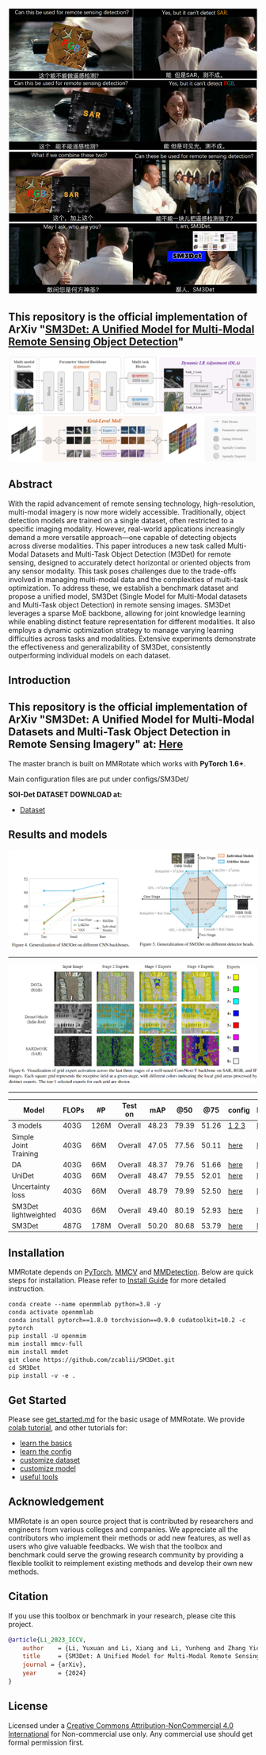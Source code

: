 ![meme](docs/meme.png)

## This repository is the official implementation of ArXiv "[SM3Det: A Unified Model for Multi-Modal Remote Sensing Object Detection](http://arxiv.org/abs/2412.20665 )"

![net_arch](docs/SM3Det.png)

## Abstract

With the rapid advancement of remote sensing technology, high-resolution, multi-modal imagery is now more widely accessible. Traditionally, object detection models are trained on a single dataset, often restricted to a specific imaging modality. However, real-world applications increasingly demand a more versatile approach—one capable of detecting objects across diverse modalities. This paper introduces a new task called Multi-Modal Datasets and Multi-Task Object Detection (M3Det) for remote sensing, designed to accurately detect horizontal or oriented objects from any sensor modality. This task poses challenges due to the trade-offs involved in managing multi-modal data and the complexities of multi-task optimization. To address these, we establish a benchmark dataset and propose a unified model, SM3Det (Single Model for Multi-Modal datasets and Multi-Task object Detection) in remote sensing images. SM3Det leverages a sparse MoE backbone, allowing for joint knowledge learning while enabling distinct feature representation for different modalities. It also employs a dynamic optimization strategy to manage varying learning difficulties across tasks and modalities. Extensive experiments demonstrate the effectiveness and generalizability of SM3Det, consistently outperforming individual models on each dataset. 

## Introduction

## This repository is the official implementation of ArXiv "SM3Det: A Unified Model for Multi-Modal Datasets and Multi-Task Object Detection in Remote Sensing Imagery" at: [Here]( )

The master branch is built on MMRotate which works with **PyTorch 1.6+**.

Main configuration files are put under configs/SM3Det/


**SOI-Det DATASET DOWNLOAD at:** 

* [Dataset](https://www.kaggle.com/datasets/greatbird/soi-det) 

## Results and models

![Main_results](docs/results.png)

-----

![vis](docs/vis.png)

-----

<table><thead>
  <tr>
    <th>Model</th>
    <th>FLOPs</th>
    <th>#P</th>
    <th>Test on</th>
    <th>mAP</th>
    <th>@50</th>
    <th>@75</th>
    <th>config</th>
    <th>log/ckpt</th>
  </tr></thead>
<tbody>
  <tr>
    <td>3 models</td>
    <td>403G</td>
    <td>126M</td>
    <td>Overall</td>
    <td>48.23</td>
    <td>79.39</td>
    <td>51.26</td>
    <td><a href="local_configs/sardet50k_convnext_t_gfl.py"> 1 </a> <a href="local_configs/dota_convnext_t_orcnn.py"> 2 </a> <a href="local_configs/dronevehicle_convnext_t_orcnn.py"> 3 </a> </td>
    <td><a href="https://www.kaggle.com/models/greatbird/sm3det"> here </a></td>
  </tr>
  <tr>
    <td>Simple<br>Joint<br>Training</td>
    <td>403G</td>
    <td>66M</td>
    <td>Overall</td>
    <td>47.05</td>
    <td>77.56</td>
    <td>50.11</td>
    <td><a href="main_convnext_t_orcnn_gfl_simple_joint.py"> here </a></td>
    <td><a href="https://www.kaggle.com/models/greatbird/sm3det"> here </a></td>
  </tr>
  <tr>
    <td>DA<br></td>
    <td>403G</td>
    <td>66M</td>
    <td>Overall</td>
    <td>48.37</td>
    <td>79.76</td>
    <td>51.66</td>
    <td><a href="local_configs/main_DA_convnext_t_orcnn_gfl.py"> here </a></td>
    <td><a href="https://www.kaggle.com/models/greatbird/sm3det"> here </a></td>
  </tr>
  <tr>
    <td>UniDet<br></td>
    <td>403G</td>
    <td>66M</td>
    <td>Overall</td>
    <td>48.47</td>
    <td>79.55</td>
    <td>52.01</td>
    <td><a href="local_configs/main_unidet_convnext_t_orcnn_gfl.py"> here </a></td>
    <td><a href="https://www.kaggle.com/models/greatbird/sm3det"> here </a></td>
  </tr>
  <tr>
    <td>Uncertainty <br>loss</td>
    <td>403G</td>
    <td>66M</td>
    <td>Overall</td>
    <td>48.79</td>
    <td>79.99</td>
    <td>52.50</td>
    <td><a href="local_configs/main_uncertainty_convnext_t_orcnn_gfl.py"> here </a></td>
    <td><a href="https://www.kaggle.com/models/greatbird/sm3det"> here </a></td>
  </tr>
  <tr>
    <td>SM3Det <br>lightweighted</td>
    <td>403G</td>
    <td>66M</td>
    <td>Overall</td>
    <td>49.40</td>
    <td>80.19</td>
    <td>52.93</td>
    <td><a href="local_configs/main_SM3Det_convnext_t_orcnn_gfl_wo_moe.py"> here </a></td>
    <td><a href="https://www.kaggle.com/models/greatbird/sm3det"> here </a></td>
  </tr>
  <tr>
    <td>SM3Det</td>
    <td>487G</td>
    <td>178M</td>
    <td>Overall</td>
    <td>50.20</td>
    <td>80.68</td>
    <td>53.79</td>
    <td><a href="configs/SM3Det_convnext_t.py"> here </a></td>
    <td><a href="https://www.kaggle.com/models/greatbird/sm3det"> here </a></td>
  </tr>
</tbody></table>




## Installation

MMRotate depends on [PyTorch](https://pytorch.org/), [MMCV](https://github.com/open-mmlab/mmcv) and [MMDetection](https://github.com/open-mmlab/mmdetection).
Below are quick steps for installation.
Please refer to [Install Guide](https://mmrotate.readthedocs.io/en/latest/install.html) for more detailed instruction.

```shell
conda create --name openmmlab python=3.8 -y
conda activate openmmlab
conda install pytorch==1.8.0 torchvision==0.9.0 cudatoolkit=10.2 -c pytorch
pip install -U openmim
mim install mmcv-full
mim install mmdet
git clone https://github.com/zcablii/SM3Det.git
cd SM3Det
pip install -v -e .
```

## Get Started

Please see [get_started.md](docs/en/get_started.md) for the basic usage of MMRotate.
We provide [colab tutorial](demo/MMRotate_Tutorial.ipynb), and other tutorials for:

- [learn the basics](docs/en/intro.md)
- [learn the config](docs/en/tutorials/customize_config.md)
- [customize dataset](docs/en/tutorials/customize_dataset.md)
- [customize model](docs/en/tutorials/customize_models.md)
- [useful tools](docs/en/tutorials/useful_tools.md)
 


## Acknowledgement

MMRotate is an open source project that is contributed by researchers and engineers from various colleges and companies. We appreciate all the contributors who implement their methods or add new features, as well as users who give valuable feedbacks. We wish that the toolbox and benchmark could serve the growing research community by providing a flexible toolkit to reimplement existing methods and develop their own new methods.

## Citation

If you use this toolbox or benchmark in your research, please cite this project.

```bibtex
@article{Li_2023_ICCV,
    author    = {Li, Yuxuan and Li, Xiang and Li, Yunheng and Zhang Yicheng and Dai, Yimian and Hou, Qibin and Cheng, Ming-Ming and Yang, Jian},
    title     = {SM3Det: A Unified Model for Multi-Modal Remote Sensing Object Detection},
    journal = {arXiv},
    year      = {2024}
}
```

## License
Licensed under a [Creative Commons Attribution-NonCommercial 4.0 International](https://creativecommons.org/licenses/by-nc/4.0/) for Non-commercial use only.
Any commercial use should get formal permission first.
